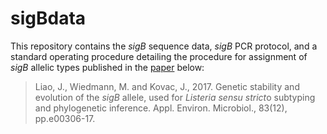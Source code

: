# sigBdata
This repository contains the *sigB* sequence data, *sigB* PCR protocol, and a standard operating procedure detailing the procedure for assignment of *sigB* allelic types published in the [paper](https://aem.asm.org/content/83/12/e00306-17.short) below:

>Liao, J., Wiedmann, M. and Kovac, J., 2017. Genetic stability and evolution of the *sigB* allele, used for *Listeria sensu strict*o subtyping and phylogenetic inference. Appl. Environ. Microbiol., 83(12), pp.e00306-17.

